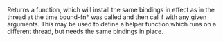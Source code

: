 Returns a function, which will install the same bindings in effect as in
  the thread at the time bound-fn* was called and then call f with any given
  arguments. This may be used to define a helper function which runs on a
  different thread, but needs the same bindings in place.